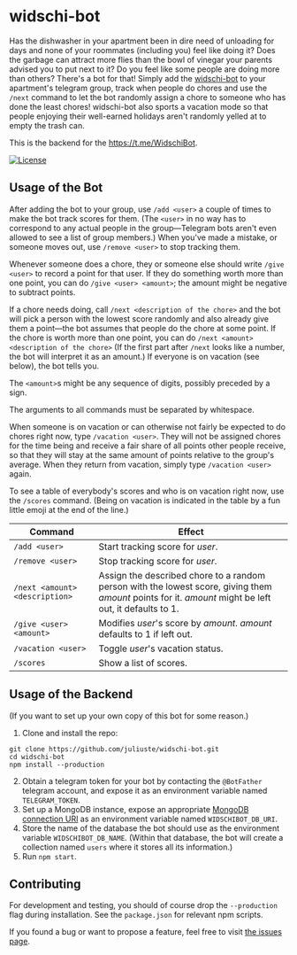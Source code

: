 # widschi-bot

Has the dishwasher in your apartment been in dire need of unloading for days and none of your roommates (including you) feel like doing it? Does the garbage can attract more flies than the bowl of vinegar your parents advised you to put next to it? Do you feel like some people are doing more than others? There's a bot for that! Simply add the [widschi-bot](https://t.me/WidschiBot) to your apartment's telegram group, track when people do chores and use the `/next` command to let the bot randomly assign a chore to someone who has done the least chores! widschi-bot also sports a vacation mode so that people enjoying their well-earned holidays aren't randomly yelled at to empty the trash can.

This is the backend for the <https://t.me/WidschiBot>.

[![License](https://img.shields.io/github/license/juliuste/widschi-bot.svg?style=flat)](license)

## Usage of the Bot

After adding the bot to your group, use `/add <user>` a couple of times to make the bot track scores for them. (The `<user>` in no way has to correspond to any actual people in the group—Telegram bots aren't even allowed to see a list of group members.) When you've made a mistake, or someone moves out, use `/remove <user>` to stop tracking them.

Whenever someone does a chore, they or someone else should write `/give <user>` to record a point for that user. If they do something worth more than one point, you can do `/give <user> <amount>`; the amount might be negative to subtract points.

If a chore needs doing, call `/next <description of the chore>` and the bot will pick a person with the lowest score randomly and also already give them a point—the bot assumes that people do the chore at some point. If the chore is worth more than one point, you can do `/next <amount> <description of the chore>` (If the first part after `/next` looks like a number, the bot will interpret it as an amount.) If everyone is on vacation (see below), the bot tells you.

The `<amount>`s might be any sequence of digits, possibly preceded by a sign.

The arguments to all commands must be separated by whitespace.

When someone is on vacation or can otherwise not fairly be expected to do chores right now, type `/vacation <user>`. They will not be assigned chores for the time being and receive a fair share of all points other people receive, so that they will stay at the same amount of points relative to the group's average. When they return from vacation, simply type `/vacation <user>` again.

To see a table of everybody's scores and who is on vacation right now, use the `/scores` command. (Being on vacation is indicated in the table by a fun little emoji at the end of the line.)

| Command                        | Effect                                |
| ------------------------------ | ------------------------------------- |
| `/add <user>`                  | Start tracking score for _user_.      |
| `/remove <user>`               | Stop tracking score for _user_.       |
| `/next <amount> <description>` | Assign the described chore to a random person with the lowest score, giving them _amount_ points for it. _amount_ might be left out, it defaults to 1. |
| `/give <user> <amount>`        | Modifies _user_'s score by _amount_. _amount_ defaults to 1 if left out. |
| `/vacation <user>`             | Toggle _user_'s vacation status.      |
| `/scores`                      | Show a list of scores.                |

## Usage of the Backend

(If you want to set up your own copy of this bot for some reason.)

1. Clone and install the repo:
```
git clone https://github.com/juliuste/widschi-bot.git
cd widschi-bot
npm install --production
```
2. Obtain a telegram token for your bot by contacting the `@BotFather` telegram account, and expose it as an environment variable named `TELEGRAM_TOKEN`.
3. Set up a MongoDB instance, expose an appropriate [MongoDB connection URI](https://www.mongodb.com/docs/manual/reference/connection-string/) as an environment variable named `WIDSCHIBOT_DB_URI`.
4. Store the name of the database the bot should use as the environment variable `WIDSCHIBOT_DB_NAME`. (Within that database, the bot will create a collection named `users` where it stores all its information.)
5. Run `npm start`.

## Contributing

For development and testing, you should of course drop the `--production` flag during installation. See the `package.json` for relevant npm scripts.

If you found a bug or want to propose a feature, feel free to visit [the issues page](https://github.com/juliuste/widschi-bot/issues).
